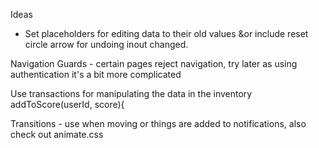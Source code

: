 Ideas
- Set placeholders for editing data to their old values &or include reset circle arrow for undoing inout changed.


Navigation Guards - certain pages reject navigation, try later as using authentication it's a bit more complicated


Use transactions for manipulating the data in the inventory
addToScore(userId, score){

Transitions - use when moving or things are added to notifications, also check out animate.css

